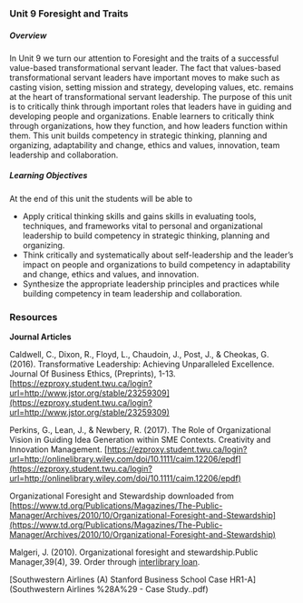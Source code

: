 ### **Unit 9 Foresight and Traits**

##### **Overview**

In Unit 9 we turn our attention to Foresight and the traits of a successful value-based transformational servant leader. The fact that values-based transformational servant leaders have important moves to make such as casting vision, setting mission and strategy, developing values, etc. remains at the heart of transformational servant leadership. The purpose of this unit is to critically think through important roles that leaders have in guiding and developing people and organizations. Enable learners to critically think through organizations, how they function, and how leaders function within them. This unit builds competency in strategic thinking, planning and organizing, adaptability and change, ethics and values, innovation, team leadership and collaboration.

##### **Learning Objectives**

At the end of this unit the students will be able to

* Apply critical thinking skills and gains skills in evaluating tools, techniques, and frameworks vital to personal and organizational leadership to build competency in strategic thinking, planning and organizing.
* Think critically and systematically about self-leadership and the leader’s impact on people and organizations to build competency in adaptability and change, ethics and values, and innovation.
* Synthesize the appropriate leadership principles and practices while building competency in team leadership and collaboration.

### **Resources**

**Journal Articles**

Caldwell, C., Dixon, R., Floyd, L., Chaudoin, J., Post, J., & Cheokas, G. \(2016\). Transformative Leadership: Achieving Unparalleled Excellence. Journal Of Business Ethics, \(Preprints\), 1-13.[https://ezproxy.student.twu.ca/login?url=http://www.jstor.org/stable/23259309](https://ezproxy.student.twu.ca/login?url=http://www.jstor.org/stable/23259309) 

Perkins, G., Lean, J., & Newbery, R. \(2017\). The Role of Organizational Vision in Guiding Idea Generation within SME Contexts. Creativity and Innovation Management. [https://ezproxy.student.twu.ca/login?url=http://onlinelibrary.wiley.com/doi/10.1111/caim.12206/epdf](https://ezproxy.student.twu.ca/login?url=http://onlinelibrary.wiley.com/doi/10.1111/caim.12206/epdf) 

Organizational Foresight and Stewardship downloaded from [https://www.td.org/Publications/Magazines/The-Public-Manager/Archives/2010/10/Organizational-Foresight-and-Stewardship](https://www.td.org/Publications/Magazines/The-Public-Manager/Archives/2010/10/Organizational-Foresight-and-Stewardship) 

Malgeri, J. \(2010\). Organizational foresight and stewardship.Public Manager,39\(4\), 39. Order through [interlibrary loan](http://www8.twu.ca/library/libreq.htm). 

[Southwestern Airlines \(A\) Stanford Business School Case HR1-A](Southwestern Airlines %28A%29 - Case Study..pdf)

##### 



